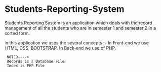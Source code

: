 # Students-Reporting-System
Students Reporting System is an application which deals with the record management of all the students who are in semester 1 and semester 2 in a sorted form.

in this application we uses the several concepts :- 
    In Front-end we use HTML, CSS, BOOTSTRAP.
    In Back-end we use of PHP.
   
     NOTED---->
     Records is a Database File
     Index is PHP File
     
    
